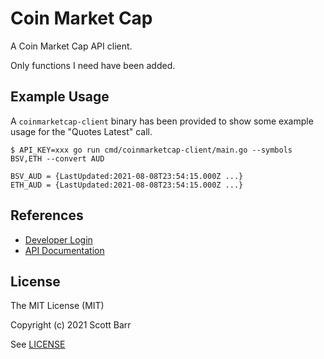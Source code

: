 # Coin Market Cap

A Coin Market Cap API client.

Only functions I need have been added.


## Example Usage

A `coinmarketcap-client` binary has been provided to show some example usage for the "Quotes Latest"
call.

```
$ API_KEY=xxx go run cmd/coinmarketcap-client/main.go --symbols BSV,ETH --convert AUD

BSV_AUD = {LastUpdated:2021-08-08T23:54:15.000Z ...}
ETH_AUD = {LastUpdated:2021-08-08T23:54:15.000Z ...}
```

## References

- [Developer Login](https://pro.coinmarketcap.com/)
- [API Documentation](https://coinmarketcap.com/api/documentation/v1/)


## License

The MIT License (MIT)

Copyright (c) 2021 Scott Barr

See [LICENSE](LICENSE)
